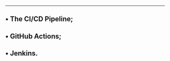 ----------------------------------------------------------
• The CI/CD Pipeline;
-------------------------------
• GitHub Actions;
-------------------------------
• Jenkins.
---------------------------------
